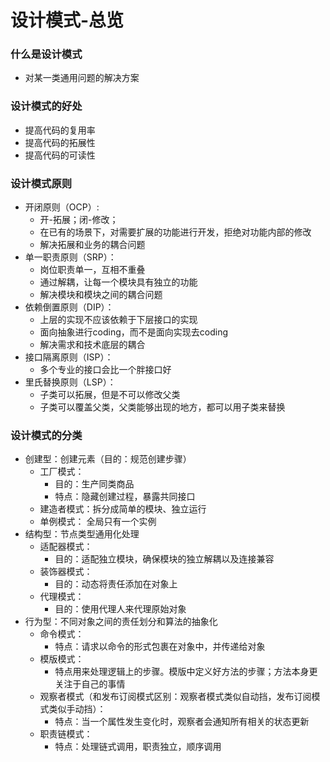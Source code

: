# 设计模式-总览
### 什么是设计模式
  - 对某一类通用问题的解决方案

### 设计模式的好处
  - 提高代码的复用率
  - 提高代码的拓展性
  - 提高代码的可读性

### 设计模式原则
  - 开闭原则（OCP）: 
    * 开-拓展；闭-修改；
    * 在已有的场景下，对需要扩展的功能进行开发，拒绝对功能内部的修改
    * 解决拓展和业务的耦合问题
  - 单一职责原则（SRP）：
    * 岗位职责单一，互相不重叠
    * 通过解耦，让每一个模块具有独立的功能
    * 解决模块和模块之间的耦合问题
  - 依赖倒置原则（DIP）：
    * 上层的实现不应该依赖于下层接口的实现
    * 面向抽象进行coding，而不是面向实现去coding
    * 解决需求和技术底层的耦合
  - 接口隔离原则（ISP）：
    * 多个专业的接口会比一个胖接口好
  - 里氏替换原则（LSP）：
    * 子类可以拓展，但是不可以修改父类
    * 子类可以覆盖父类，父类能够出现的地方，都可以用子类来替换

### 设计模式的分类
  - 创建型：创建元素（目的：规范创建步骤）
    * 工厂模式：
      * 目的：生产同类商品
      * 特点：隐藏创建过程，暴露共同接口
    * 建造者模式：拆分成简单的模块、独立运行
    * 单例模式： 全局只有一个实例   
  - 结构型：节点类型通用化处理
    * 适配器模式：
      * 目的：适配独立模块，确保模块的独立解耦以及连接兼容
    * 装饰器模式：
      * 目的：动态将责任添加在对象上
    * 代理模式：
      * 目的：使用代理人来代理原始对象
  - 行为型：不同对象之间的责任划分和算法的抽象化
    * 命令模式：
      + 特点：请求以命令的形式包裹在对象中，并传递给对象
    * 模版模式：
      * 特点用来处理逻辑上的步骤。模版中定义好方法的步骤；方法本身更关注于自己的事情  
    * 观察者模式（和发布订阅模式区别：观察者模式类似自动挡，发布订阅模式类似手动挡）：
      * 特点：当一个属性发生变化时，观察者会通知所有相关的状态更新
    * 职责链模式：
      * 特点：处理链式调用，职责独立，顺序调用
